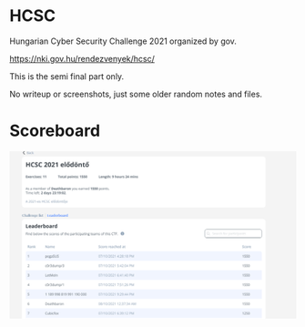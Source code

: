 # HCSC

Hungarian Cyber Security Challenge 2021 organized by gov.

<https://nki.gov.hu/rendezvenyek/hcsc/>

This is the semi final part only. 

No writeup or screenshots, just some older random notes and files.

# Scoreboard 
![](scoreboard.png)